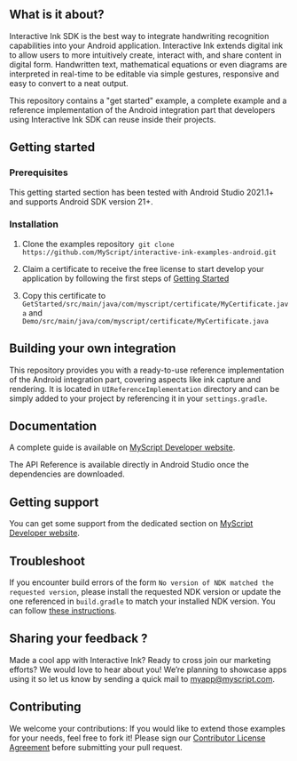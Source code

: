 ## What is it about?

Interactive Ink SDK is the best way to integrate handwriting recognition capabilities into your Android application. Interactive Ink extends digital ink to allow users to more intuitively create, interact with, and share content in digital form. Handwritten text, mathematical equations or even diagrams are interpreted in real-time to be editable via simple gestures, responsive and easy to convert to a neat output.

This repository contains a "get started" example, a complete example and a reference implementation of the Android integration part that developers using Interactive Ink SDK can reuse inside their projects.

## Getting started

### Prerequisites

This getting started section has been tested with Android Studio 2021.1+ and supports Android SDK version 21+.

### Installation

1. Clone the examples repository  `git clone https://github.com/MyScript/interactive-ink-examples-android.git`

2. Claim a certificate to receive the free license to start develop your application by following the first steps of [Getting Started](https://developer.myscript.com/getting-started)

3. Copy this certificate to `GetStarted/src/main/java/com/myscript/certificate/MyCertificate.java` and `Demo/src/main/java/com/myscript/certificate/MyCertificate.java`

## Building your own integration

This repository provides you with a ready-to-use reference implementation of the Android integration part, covering aspects like ink capture and rendering. It is located in `UIReferenceImplementation` directory and can be simply added to your project by referencing it in your `settings.gradle`.

## Documentation

A complete guide is available on [MyScript Developer website](https://developer.myscript.com/docs/interactive-ink/latest/android/).

The API Reference is available directly in Android Studio once the dependencies are downloaded.

## Getting support

You can get some support from the dedicated section on [MyScript Developer website](https://developer.myscript.com/support/).

## Troubleshoot

If you encounter build errors of the form `No version of NDK matched the requested version`, please install the requested NDK version or update the one referenced in `build.gradle` to match your installed NDK version. You can follow [these instructions](https://developer.android.com/studio/projects/install-ndk#specific-version).

## Sharing your feedback ?

Made a cool app with Interactive Ink? Ready to cross join our marketing efforts? We would love to hear about you!
We’re planning to showcase apps using it so let us know by sending a quick mail to [myapp@myscript.com](mailto://myapp@myscript.com).

## Contributing

We welcome your contributions:
If you would like to extend those examples for your needs, feel free to fork it!
Please sign our [Contributor License Agreement](CONTRIBUTING.md) before submitting your pull request.
